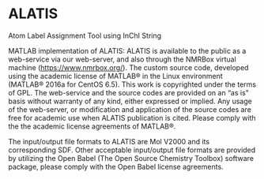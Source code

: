 # ALATIS
Atom Label Assignment Tool using InChI String

MATLAB implementation of ALATIS:
ALATIS is available to the public as a web-service via our web-server, and also through the NMRBox virtual machine (https://www.nmrbox.org/). The custom source code, developed using the academic license of MATLAB® in the Linux environment (MATLAB® 2016a for CentOS 6.5). This work is copyrighted under the terms of GPL. The web-service and the source codes are provided on an “as is” basis without warranty of any kind, either expressed or implied. Any usage of the web-server, or modification and application of the source codes are free for academic use when ALATIS publication is cited. Please comply with the the academic license agreements of MATLAB®.

The input/output file formats to ALATIS are Mol V2000 and its corresponding SDF. Other acceptable input/output file formats are provided by utilizing the Open Babel (The Open Source Chemistry Toolbox) software package, please comply with the Open Babel license agreements.
